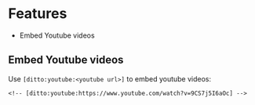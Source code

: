 # Features

- Embed Youtube videos


## Embed Youtube videos

Use `[ditto:youtube:<youtube url>]` to embed youtube videos:
```
<!-- [ditto:youtube:https://www.youtube.com/watch?v=9CS7j5I6aOc] -->
```